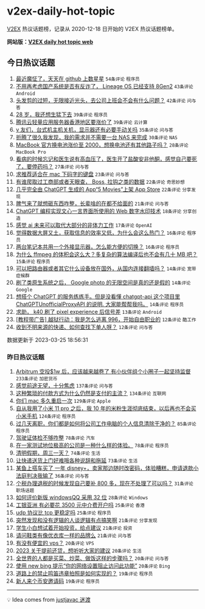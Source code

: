 # v2ex-daily-hot-topic

[V2EX](https://www.v2ex.com/) 热议话题榜，记录从 2020-12-18 日开始的 V2EX 热议话题榜单。

**网站版：[V2EX daily hot topic web](https://boojack.github.io/v2ex-daily-hot-topic-web/)**

## 今日热议话题

<!-- TODAY BEGIN -->

1. [最近魔怔了，天天在 github 上数星星](https://www.v2ex.com/t/927016) `54条评论` `程序员`
1. [不用再考虑国产系统是否有反诈了， Lineage OS 已经支持 8Gen2](https://www.v2ex.com/t/927087) `43条评论` `Android`
1. [头发剪的过短，无限接近光头，去公司上班会不会有什么问题？](https://www.v2ex.com/t/927075) `42条评论` `问与答`
1. [28 岁，我还想生猛下去](https://www.v2ex.com/t/927096) `39条评论` `程序员`
1. [腾讯云轻量应用服务器香港地区要涨价了](https://www.v2ex.com/t/927116) `39条评论` `云计算`
1. [v 友们，台式机主机关机，显示器还有必要手动关吗](https://www.v2ex.com/t/927059) `35条评论` `问与答`
1. [折腾了很久我发现，我的需求并不需要一台 NAS 来完成](https://www.v2ex.com/t/927088) `30条评论` `NAS`
1. [MacBook 官方换电池涨价至 2000，想换电池还有其他路子吗？](https://www.v2ex.com/t/927055) `28条评论` `MacBook Pro`
1. [看病的时候忘记和医生说有高血压了，医生开了盐酸安非他酮，感觉自己要死了，要停药吗？](https://www.v2ex.com/t/927130) `27条评论` `问与答`
1. [求推荐适合在 mac 下码字的键盘](https://www.v2ex.com/t/927076) `23条评论` `问与答`
1. [有谁爬取过工商部或者天眼查， Boss, 拉钩之类的数据](https://www.v2ex.com/t/927163) `22条评论` `奇思妙想`
1. [几乎完全由 ChatGPT 生成的 App“5 Movies”上架 App Store](https://www.v2ex.com/t/927018) `22条评论` `分享发现`
1. [脾气来了就想砸东西咋整，长辈啥的在都不给面的](https://www.v2ex.com/t/927190) `21条评论` `问与答`
1. [ChatGPT 编程实现文心一言界面所使用的 Web 数字水印技术](https://www.v2ex.com/t/927165) `18条评论` `分享创造`
1. [感觉 ai 未来可以取代大部分的非体力工作](https://www.v2ex.com/t/927129) `17条评论` `OpenAI`
1. [觉得数据大屏又土，获取信息的效率又低，为什么会这么热门？](https://www.v2ex.com/t/927179) `16条评论` `程序员`
1. [两台笔记本共用一个外接显示器，怎么能方便的切换？](https://www.v2ex.com/t/927091) `16条评论` `程序员`
1. [为什么 ffmpeg 的体积会这么大？多复杂的算法编译后也不会有几十 MB 吧？](https://www.v2ex.com/t/927148) `15条评论` `程序员`
1. [可以把路由器或者其它什么设备放在国外，从国内连接翻墙吗？](https://www.v2ex.com/t/927183) `14条评论` `宽带症候群`
1. [刷了类原生系统之后， Google photo 的无限空间是真的还是假的](https://www.v2ex.com/t/927154) `14条评论` `Google`
1. [想搭个 ChatGPT 的服务练练手。但是没看懂 chatgpt-api 这个项目里 ChatGPTUnofficialProxyAPI 的说明. 大家能帮帮我吗。](https://www.v2ex.com/t/927108) `14条评论` `程序员`
1. [求助， k40 刷了 pixel experience 后信号差](https://www.v2ex.com/t/927028) `13条评论` `Android`
1. [[教程带广告] 越狱行动：我是怎么逃离 996，开始自由职业的](https://www.v2ex.com/t/927067) `12条评论` `酷工作`
1. [收到不明来源的快递、如何查找下单人呀？](https://www.v2ex.com/t/927014) `12条评论` `问与答`

数据更新于 2023-03-25 18:56:31

<!-- TODAY END -->

### 昨日热议话题

<!-- YESTERDAY BEGIN -->

1. [Arbitrum 空投$1w 后，应该越来越卷了 有小伙伴组个小圈子一起坚持监督](https://www.v2ex.com/t/926721) `233条评论` `加密货币`
1. [感觉前途无望，十分焦虑](https://www.v2ex.com/t/926716) `137条评论` `问与答`
1. [这种繁琐的付款方式为什么仍然是支付的主流？](https://www.v2ex.com/t/926718) `134条评论` `互联网`
1. [你们 mac 多久重启一次](https://www.v2ex.com/t/926735) `129条评论` `Apple`
1. [自从我用了小米 11 pro 之后，我 10 年的米粉生涯彻底结束，以后再也不会买小米手机](https://www.v2ex.com/t/926773) `124条评论` `程序员`
1. [过几天离职，你们都是如何将公司工作电脑的个人信息清除干净的？](https://www.v2ex.com/t/926744) `85条评论` `程序员`
1. [驾驶证体检不够咋整](https://www.v2ex.com/t/926740) `78条评论` `汽车`
1. [在一家测试地位极高的公司是一种什么样的体验。](https://www.v2ex.com/t/926712) `78条评论` `程序员`
1. [清明假期，周三一天？](https://www.v2ex.com/t/926862) `74条评论` `生活`
1. [让快递送货上门好难哦各种说辞和拖延](https://www.v2ex.com/t/926742) `73条评论` `生活`
1. [某鱼上搭车买了 一年 disney+，卖家那边随时改密码，体验糟糕，申请退款小法庭判决我输了](https://www.v2ex.com/t/926781) `36条评论` `问与答`
1. [个税办理退税的时候发现自己要补 800 多，现在不处理了可以吗？](https://www.v2ex.com/t/926943) `31条评论` `职场话题`
1. [如何评价新版 windowsQQ 采用 32 位](https://www.v2ex.com/t/926905) `28条评论` `Windows`
1. [工银亚洲 有必要花 3500 元中介费开户吗](https://www.v2ex.com/t/926940) `25条评论` `香港`
1. [udp 协议比 tcp 更稳定吗](https://www.v2ex.com/t/926799) `25条评论` `程序员`
1. [突然发现和没有逻辑的人谈逻辑有点搞笑啊](https://www.v2ex.com/t/926833) `21条评论` `分享发现`
1. [学生小白想试着开始投资，给点建议](https://www.v2ex.com/t/926769) `21条评论` `投资`
1. [请问鞋类有像优衣库一样的品牌么](https://www.v2ex.com/t/926743) `21条评论` `问与答`
1. [有没有便宜的 vps？](https://www.v2ex.com/t/926971) `20条评论` `VPS`
1. [2023 关于提前还贷，想听听大家的建议](https://www.v2ex.com/t/926912) `20条评论` `生活`
1. [全世界的人都是买菜、炒菜、做饭这样的步骤吗？](https://www.v2ex.com/t/926748) `20条评论` `问与答`
1. [使用 new bing 提示“你的网络设置阻止访问此功能”](https://www.v2ex.com/t/926746) `20条评论` `Bing`
1. [道路上的禁止鸣笛违章拍照是如何实现的？](https://www.v2ex.com/t/926849) `19条评论` `程序员`
1. [新人来个币安邀请码](https://www.v2ex.com/t/926734) `19条评论` `程序员`

<!-- YESTERDAY END -->

---

💡 Idea comes from [justjavac 迷渡](https://github.com/justjavac/)
